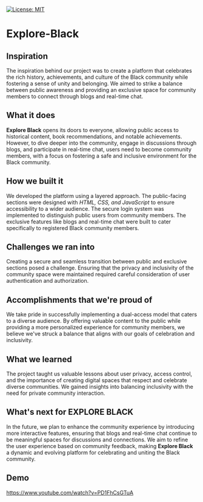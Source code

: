 [![License: MIT](https://img.shields.io/badge/License-MIT-yellow.svg)](https://opensource.org/licenses/MIT)


# Explore-Black
## Inspiration

The inspiration behind our project was to create a platform that celebrates the rich history, achievements, and culture of the Black community while fostering a sense of unity and belonging. We aimed to strike a balance between public awareness and providing an exclusive space for community members to connect through blogs and real-time chat.

## What it does

**Explore Black** opens its doors to everyone, allowing public access to historical content, book recommendations, and notable achievements. However, to dive deeper into the community, engage in discussions through blogs, and participate in real-time chat, users need to become community members, with a focus on fostering a safe and inclusive environment for the Black community.

## How we built it

We developed the platform using a layered approach. The public-facing sections were designed with *HTML, CSS, and JavaScript* to ensure accessibility to a wider audience. The secure login system was implemented to distinguish public users from community members. The exclusive features like blogs and real-time chat were built to cater specifically to registered Black community members.

## Challenges we ran into

Creating a secure and seamless transition between public and exclusive sections posed a challenge. Ensuring that the privacy and inclusivity of the community space were maintained required careful consideration of user authentication and authorization.

## Accomplishments that we're proud of

We take pride in successfully implementing a dual-access model that caters to a diverse audience. By offering valuable content to the public while providing a more personalized experience for community members, we believe we've struck a balance that aligns with our goals of celebration and inclusivity.

## What we learned

The project taught us valuable lessons about user privacy, access control, and the importance of creating digital spaces that respect and celebrate diverse communities. We gained insights into balancing inclusivity with the need for private community interaction.

## What's next for EXPLORE BLACK

In the future, we plan to enhance the community experience by introducing more interactive features, ensuring that blogs and real-time chat continue to be meaningful spaces for discussions and connections. We aim to refine the user experience based on community feedback, making **Explore Black** a dynamic and evolving platform for celebrating and uniting the Black community.

## Demo

https://www.youtube.com/watch?v=PD1FhCsGTuA

